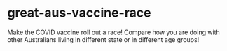 # great-aus-vaccine-race

Make the COVID vaccine roll out a race!
Compare how you are doing with other Australians living in different state or in different age groups!
